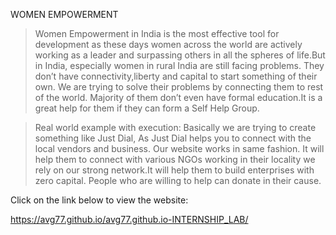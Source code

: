 WOMEN EMPOWERMENT

> Women Empowerment in India is the most effective tool for development as these days women across the world are actively working as a leader and surpassing others in all the spheres of life.But in India, especially women in rural India are still facing problems.
They don’t have connectivity,liberty and capital to start something of their own.
We are trying to solve their problems by connecting them to rest of the world.
Majority of them don’t even have formal education.It is  a great help for them if they can form a Self Help Group. 

> Real world example with execution:
Basically we are trying to create something  like Just Dial, As Just Dial helps you to connect with the local vendors and business.
Our website works in same fashion. It will help them to connect with various NGOs working in their locality we rely on our strong network.It will help them to build enterprises with zero capital. People who are willing to help can donate in their cause.

Click on the link below to view the website:


https://avg77.github.io/avg77.github.io-INTERNSHIP_LAB/
  
